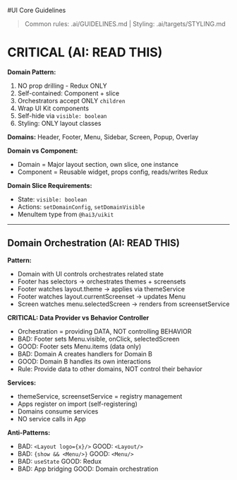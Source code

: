#UI Core Guidelines

> Common rules: .ai/GUIDELINES.md | Styling: .ai/targets/STYLING.md

# CRITICAL (AI: READ THIS)

**Domain Pattern:**
1. NO prop drilling - Redux ONLY
2. Self-contained: Component + slice
3. Orchestrators accept ONLY `children`
4. Wrap UI Kit components
5. Self-hide via `visible: boolean`
6. Styling: ONLY layout classes

**Domains:** Header, Footer, Menu, Sidebar, Screen, Popup, Overlay

**Domain vs Component:**
- Domain = Major layout section, own slice, one instance
- Component = Reusable widget, props config, reads/writes Redux

**Domain Slice Requirements:**
- State: `visible: boolean`
- Actions: `setDomainConfig`, `setDomainVisible`
- MenuItem type from `@hai3/uikit`

---

## Domain Orchestration (AI: READ THIS)

**Pattern:**
- Domain with UI controls orchestrates related state
- Footer has selectors -> orchestrates themes + screensets
- Footer watches layout.theme -> applies via themeService
- Footer watches layout.currentScreenset -> updates Menu
- Screen watches menu.selectedScreen -> renders from screensetService

**CRITICAL: Data Provider vs Behavior Controller**
- Orchestration = providing DATA, NOT controlling BEHAVIOR
- BAD: Footer sets Menu.visible, onClick, selectedScreen
- GOOD: Footer sets Menu.items (data only)
- BAD: Domain A creates handlers for Domain B
- GOOD: Domain B handles its own interactions
- Rule: Provide data to other domains, NOT control their behavior

**Services:**
- themeService, screensetService = registry management
- Apps register on import (self-registering)
- Domains consume services
- NO service calls in App

**Anti-Patterns:**
- BAD: `<Layout logo={x}/>` GOOD: `<Layout/>`
- BAD: `{show && <Menu/>}` GOOD: `<Menu/>`
- BAD: `useState` GOOD: Redux
- BAD: App bridging GOOD: Domain orchestration
